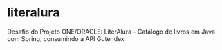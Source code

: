 # literalura
Desafio do Projeto ONE/ORACLE: LiterAlura - Catálogo de livros em Java com Spring, consumindo a API Gutendex
